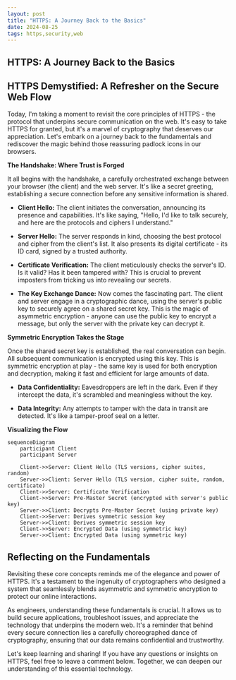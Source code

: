 ```yaml
---
layout: post
title: "HTTPS: A Journey Back to the Basics"
date: 2024-08-25
tags: https,security,web
---
```


## HTTPS: A Journey Back to the Basics

## HTTPS Demystified: A Refresher on the Secure Web Flow

Today, I'm taking a moment to revisit the core principles of HTTPS - the protocol that underpins secure communication on the web.  It's easy to take HTTPS for granted, but it's a marvel of cryptography that deserves our appreciation. Let's embark on a journey back to the fundamentals and rediscover the magic behind those reassuring padlock icons in our browsers.

**The Handshake: Where Trust is Forged**

It all begins with the handshake, a carefully orchestrated exchange between your browser (the client) and the web server. It's like a secret greeting, establishing a secure connection before any sensitive information is shared.

* **Client Hello:**  The client initiates the conversation, announcing its presence and capabilities. It's like saying, "Hello, I'd like to talk securely, and here are the protocols and ciphers I understand."

* **Server Hello:** The server responds in kind, choosing the best protocol and cipher from the client's list.  It also presents its digital certificate - its ID card, signed by a trusted authority.

* **Certificate Verification:**  The client meticulously checks the server's ID. Is it valid? Has it been tampered with?  This is crucial to prevent imposters from tricking us into revealing our secrets.

* **The Key Exchange Dance:**  Now comes the fascinating part.  The client and server engage in a cryptographic dance, using the server's public key to securely agree on a shared secret key. This is the magic of asymmetric encryption -  anyone can use the public key to encrypt a message, but only the server with the private key can decrypt it.

**Symmetric Encryption Takes the Stage**

Once the shared secret key is established, the real conversation can begin.  All subsequent communication is encrypted using this key.  This is symmetric encryption at play - the same key is used for both encryption and decryption, making it fast and efficient for large amounts of data.

* **Data Confidentiality:** Eavesdroppers are left in the dark. Even if they intercept the data, it's scrambled and meaningless without the key.

* **Data Integrity:**  Any attempts to tamper with the data in transit are detected. It's like a tamper-proof seal on a letter.

**Visualizing the Flow**

```mermaid
sequenceDiagram
    participant Client
    participant Server

    Client->>Server: Client Hello (TLS versions, cipher suites, random)
    Server->>Client: Server Hello (TLS version, cipher suite, random, certificate)
    Client->>Server: Certificate Verification
    Client->>Server: Pre-Master Secret (encrypted with server's public key)
    Server->>Client: Decrypts Pre-Master Secret (using private key)
    Client->>Server: Derives symmetric session key
    Server->>Client: Derives symmetric session key
    Client->>Server: Encrypted Data (using symmetric key)
    Server->>Client: Encrypted Data (using symmetric key)
```

## Reflecting on the Fundamentals

Revisiting these core concepts reminds me of the elegance and power of HTTPS. It's a testament to the ingenuity of cryptographers who designed a system that seamlessly blends asymmetric and symmetric encryption to protect our online interactions.

As engineers, understanding these fundamentals is crucial. It allows us to build secure applications, troubleshoot issues, and appreciate the technology that underpins the modern web. It's a reminder that behind every secure connection lies a carefully choreographed dance of cryptography, ensuring that our data remains confidential and trustworthy.

Let's keep learning and sharing! If you have any questions or insights on HTTPS, feel free to leave a comment below. Together, we can deepen our understanding of this essential technology.

